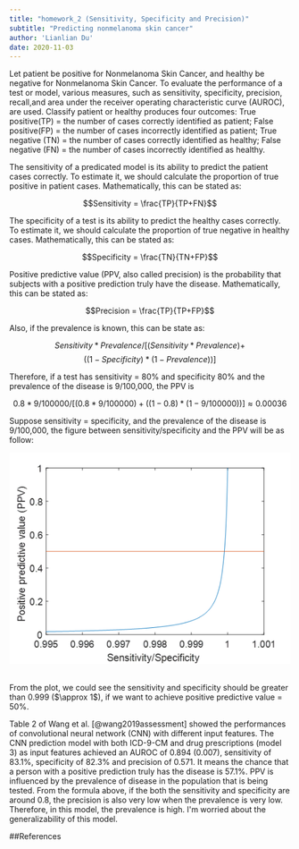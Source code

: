 ```yaml
---
title: "homework_2 (Sensitivity, Specificity and Precision)"
subtitle: "Predicting nonmelanoma skin cancer"
author: 'Lianlian Du'
date: 2020-11-03
---
```


Let patient be positive for Nonmelanoma Skin Cancer, and healthy be negative for Nonmelanoma Skin Cancer. To evaluate the performance of a test or model, various measures, such as sensitivity,  specificity, precision, recall,and area under the receiver operating characteristic curve (AUROC), are used. Classify patient or healthy produces four outcomes: 
True positive(TP) = the number of cases correctly identified as patient;
False positive(FP) = the number of cases incorrectly identified as patient;
True negative (TN) = the number of cases correctly identified as healthy;
False negative (FN) = the number of cases incorrectly identified as healthy.

The sensitivity of a predicated model is its ability to predict the patient cases correctly. To estimate it, we should calculate the proportion of true positive in patient cases. Mathematically, this can be stated as: 

$$Sensitivity = \frac{TP}{TP+FN}$$

The specificity of a test is its ability to predict the healthy cases correctly. To estimate it, we should calculate the proportion of true negative in healthy cases. Mathematically, this can be stated as: 

$$Specificity = \frac{TN}{TN+FP}$$

Positive predictive value (PPV, also called precision) is the probability that subjects with a positive prediction truly have the disease. Mathematically, this can be stated as: 

$$Precision = \frac{TP}{TP+FP}$$ 

Also, if the prevalence is known, this can be state as: 

$$Sensitivity * Prevalence / [(Sensitivity * Prevalence) + $$
$$((1- Specificity) * (1-Prevalence))]$$

Therefore, if a test has sensitivity = 80% and specificity 80% and the prevalence of the disease is 9/100,000, the PPV is 

$$0.8 * 9/100000 / [(0.8 * 9/100000) + ((1- 0.8) * (1-9/100000))] \approx 0.00036$$

Suppose sensitivity = specificity, and the prevalence of the disease is 9/100,000, the figure between sensitivity/specificity and the PPV will be as follow:


![image](/assets/images/plot.png)

<br/>
From the plot, we could see the sensitivity and specificity should be greater than 0.999 ($\approx 1$), if we want to achieve positive predictive value = 50%. 
<br/>

Table 2 of Wang et al. [@wang2019assessment] showed the performances of convolutional neural network (CNN) with different input features. The CNN prediction model with both ICD-9-CM and drug prescriptions (model 3) as input features achieved an AUROC of 0.894 (0.007), sensitivity of 83.1%, specificity of 82.3% and precision of 0.571. It means the chance that a person with a positive prediction truly has the disease is 57.1%. PPV is influenced by the prevalence of disease in the population that is being tested. From the formula above, if the both the sensitivity and specificity are around 0.8, the precision is also very low when the prevalence is very low. Therefore, in this model, the prevalence is high. I'm worried about the generalizability of this model.  


##References


